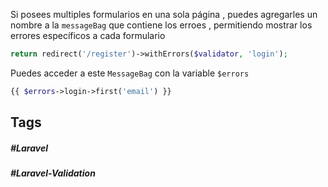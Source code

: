 Si posees multiples formularios en una sola página , puedes agregarles un nombre a la `messageBag` que contiene los erroes , permitiendo mostrar los errores específicos a cada formulario

```PHP
return redirect('/register')->withErrors($validator, 'login');
```

Puedes acceder a este `MessageBag` con la variable `$errors`

```php
{{ $errors->login->first('email') }}
```
## Tags

##### #Laravel
##### #Laravel-Validation